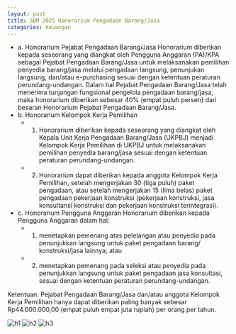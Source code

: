 ```yaml
---
layout: post
title: SBM 2025 Honorarium Pengadaan Barang/Jasa
categories: keuangan
---
```


- a. Honorarium Pejabat Pengadaan Barang/Jasa
Honorarium diberikan kepada seseorang yang diangkat oleh Pengguna Anggaran (PA)/KPA sebagai Pejabat Pengadaan Barang/Jasa untuk melaksanakan pemilihan penyedia barang/jasa melalui pengadaan langsung, penunjukan langsung, dan/atau e-purchasing sesuai dengan ketentuan peraturan perundang-undangan. Dalam hal Pejabat Pengadaan Barang/Jasa telah menerima tunjangan fungsional pengelola pengadaan barang/jasa, maka honorarium diberikan sebesar 40% (empat puluh persen) dari besaran Honorarium Pejabat Pengadaan Barang/Jasa.
- b. Honorarium Kelompok Kerja Pemilihan
    - 1) Honorarium diberikan kepada seseorang yang diangkat oleh Kepala Unit Kerja Pengadaan Barang/Jasa (UKPBJ) menjadi Kelompok Kerja Pemilihan di UKPBJ untuk melaksanakan pemilihan penyedia barang/jasa sesuai dengan ketentuan peraturan perundang-undangan.
    - 2) Honorarium dapat diberikan kepada anggota Kelompok Kerja Pemilihan, setelah mengerjakan 30 (tiga puluh) paket pengadaan, atau setelah mengerjakan 15 (lima belas) paket pengadaan pekerjaan konstruksi (pekerjaan konstruksi, jasa konsultansi konstruksi dan pekerjaan konstruksi terintegrasi).
- c. Honorarium Pengguna Anggaran
Honorarium diberikan kepada Pengguna Anggaran dalam hal:
    - 1) menetapkan pemenang atas pelelangan atau penyedia pada penunjukkan langsung untuk paket pengadaan barang/ konstruksi/jasa lainnya; atau
    - 2) menetapkan pemenang pada seleksi atau penyedia pada penunjukkan langsung untuk paket pengadaan jasa konsultasi, sesuai dengan ketentuan peraturan perundang-undangan.

Ketentuan:
Pejabat Pengadaan Barang/Jasa dan/atau anggota Kelompok Kerja Pemilihan hanya dapat diberikan paling banyak sebesar Rp44.000.000,00 (empat puluh empat juta rupiah) per orang per tahun.

![h1](https://blogger.googleusercontent.com/img/b/R29vZ2xl/AVvXsEjhme96NP4SMZAhUx6ZBE2Mh7o-y0MeJNr2AFRloR0GNF0dhU0u6A4jQUzB7OtCtTenraNk21iEY4cPRkMlF8FqtRvBx6px6G1DLBjgUgnqyMjGFPiMl5_0dlz1YAU5wXKkTIsBPyxaXblexnWcw3AoOICEnTb30z6X1w_wLkSGhXRNaw/s1600/SBM_2025_Page_005.jpg)
![h2](https://blogger.googleusercontent.com/img/b/R29vZ2xl/AVvXsEhg6XCqrs45HAl2fEJrGoltQ3cD328o5V7t57Ec3jkjaHq9bEUZBpCYb8c_5pcg7859xWLuPsXq5Z9XvacuPAs5hJPCvcB7eiMKCFsQ8SrvoD6Hc3wWr4hTaLml_qP47IaHCFzQPs7Uk-gMt_NuSwq8aB6S8Ot84t9Fa-Kx0Rp7WlBOwQ/s1600/SBM_2025_Page_006.jpg)
![h3](https://blogger.googleusercontent.com/img/b/R29vZ2xl/AVvXsEhvkolesiqX2v99lez8K8y0wxPPtTbDJijg4Ps24Kba68xkeyp10ebBw5C6N8JWsRv0lZBYtW3OBbfINVnsxSqM6BtMjHfMQl0H_lasCKcQglTe6pmIkSGQ8fZZG3AAW13hDM4C_FyNIOsNKAE9o2ljrQKlLz1RfrEnlY_rDrMLMTuH1Q/s1600/SBM_2025_Page_007.jpg)